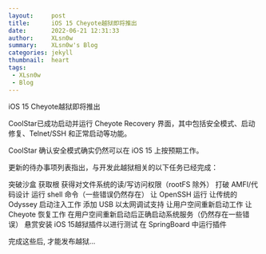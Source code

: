 ```yaml
---
layout:     post
title:      iOS 15 Cheyote越狱即将推出
date:       2022-06-21 12:31:33
author:     XLsn0w
summary:    XLsn0w's Blog
categories: jekyll
thumbnail:  heart
tags:
 - XLsn0w
 - Blog
---
```


iOS 15 Cheyote越狱即将推出


CoolStar已成功启动并运行 Cheyote Recovery 界面，其中包括安全模式、启动修复、Telnet/SSH 和正常启动等功能。

CoolStar 确认安全模式确实仍然可以在 iOS 15 上按预期工作。

更新的待办事项列表指出，与开发此越狱相关的以下任务已经完成：

突破沙盒
获取根
获得对文件系统的读/写访问权限（rootFS 除外）
打破 AMFI/代码设计
运行 shell 命令（一些错误仍然存​​在）
让 OpenSSH 运行
让传统的 Odyssey 启动注入工作
添加 USB 以太网调试支持
让用户空间重新启动工作
让 Cheyote 恢复工作
在用户空间重新启动后正确启动系统服务（仍然存在一些错误）
悬赏安装 iOS 15越狱插件以进行测试
在 SpringBoard 中运行插件

完成这些后, 才能发布越狱...

[1]: https://xlsn0w.github.io
